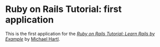 # Ruby on Rails Tutorial: first application

This is the first application for the [*Ruby on Rails Tutorial: Learn Rails by Example*](http://railstutorial.org/) by [Michael Hartl](http://michaelhartl.com/).
